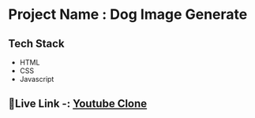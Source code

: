 # Project Name : Dog Image Generate  

## Tech Stack

* HTML
* CSS
* Javascript

## 🔗Live Link -: [Youtube Clone ](https://mayurpatillll.github.io/Dog-Image-Generator-Javascript)



